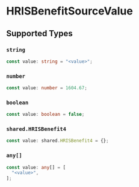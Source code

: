 # HRISBenefitSourceValue


## Supported Types

### `string`

```typescript
const value: string = "<value>";
```

### `number`

```typescript
const value: number = 1604.67;
```

### `boolean`

```typescript
const value: boolean = false;
```

### `shared.HRISBenefit4`

```typescript
const value: shared.HRISBenefit4 = {};
```

### `any[]`

```typescript
const value: any[] = [
  "<value>",
];
```

